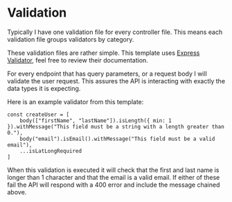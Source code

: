 # Validation

Typically I have one validation file for every controller file. This means each
validation file groups validators by category.

These validation files are rather simple. This template uses
[Express Validator](https://express-validator.github.io/docs/), feel free to
review their documentation.

For every endpoint that has query parameters, or a request body I will validate
the user request. This assures the API is interacting with exactly the data
types it is expecting.

Here is an example validator from this template:

```
const createUser = [
    body(["firstName", "lastName"]).isLength({ min: 1 }).withMessage("This field must be a string with a length greater than 0."),
    body("email").isEmail().withMessage("This field must be a valid email"),
    ...isLatLongRequired
]
```

When this validation is executed it will check that the first and last name is
longer than 1 character and that the email is a valid email. If either of these
fail the API will respond with a 400 error and include the message chained
above.
